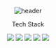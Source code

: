 <p align="center">
  <img src="https://capsule-render.vercel.app/api?color=6699FF&type=waving&height=300&section=header&text=Sua%20%F0%9F%8C%8A%20See%20&fontSize=70&fontColor=ffffff&gradient-color-0=87CEEB&gradient-color-1=ADD8E6" alt="header">
</p>


<p align="center">
  Tech Stack
</p>
<p align="center">
<img src="https://img.shields.io/badge/React-blue?style=flat&logo=react&logoColor=white"/>
<img src="https://img.shields.io/badge/JavaScript-yellow?style=flat&logo=javascript&logoColor=white"/>
<img src="https://img.shields.io/badge/CSS3-blue?style=flat&logo=css&logoColor=white"/>
<img src="https://img.shields.io/badge/Bootstrap-purple?style=flat&logo=bootstrap&logoColor=white"/>
<img src="https://img.shields.io/badge/HTML5-orange?style=flat&logo=html5&logoColor=white"/>
</p>
<!--
**SSuaSea/SSuaSea** is a ✨ _special_ ✨ repository because its `README.md` (this file) appears on your GitHub profile.

Here are some ideas to get you started:

- 🔭 I’m currently working on ...
- 🌱 I’m currently learning ...
- 👯 I’m looking to collaborate on ...
- 🤔 I’m looking for help with ...
- 💬 Ask me about ...
- 📫 How to reach me: ...
- 😄 Pronouns: ...
- ⚡ Fun fact: ...
-->
